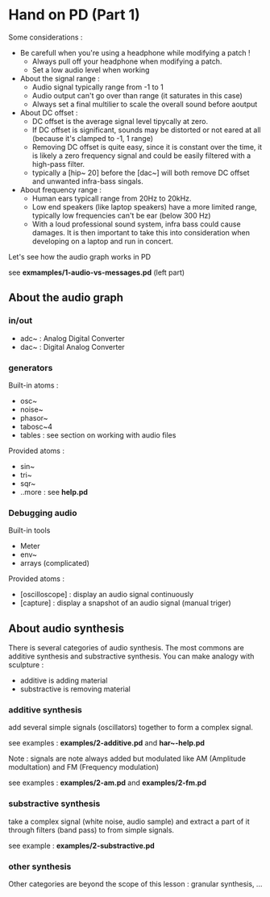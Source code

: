 # Hand on PD (Part 1)

Some considerations :

* Be carefull when you're using a headphone while modifying a patch !
  * Always pull off your headphone when modifying a patch.
  * Set a low audio level when working
* About the signal range :
  * Audio signal typically range from -1 to 1
  * Audio output can't go over than range (it saturates in this case)
  * Always set a final multilier to scale the overall sound before aoutput
* About DC offset :
  * DC offset is the average signal level tipycally at zero.
  * If DC offset is significant, sounds may be distorted or not eared at all (because it's clamped to -1, 1 range)
  * Removing DC offset is quite easy, since it is constant over the time, it is likely a zero frequency signal and could be easily filtered with a high-pass filter.
  * typically a [hip~ 20] before the [dac~] will both remove DC offset and unwanted infra-bass singals.
* About frequency range : 
  * Human ears typicall range from 20Hz to 20kHz.
  * Low end speakers (like laptop speakers) have a more limited range, typically low frequencies can't be ear (below 300 Hz)
  * With a loud professional sound system, infra bass could cause damages. It is then important to take this into consideration when developing on a laptop and run in concert.

Let's see how the audio graph works in PD

see **exmamples/1-audio-vs-messages.pd** (left part)


## About the audio graph

### in/out

* adc~ : Analog Digital Converter
* dac~ : Digital Analog Converter

### generators

Built-in atoms :

* osc~
* noise~
* phasor~
* tabosc~4
* tables : see section on working with audio files

Provided atoms :

* sin~
* tri~
* sqr~
* ..more : see **help.pd**


### Debugging audio

Built-in tools

* Meter
* env~
* arrays (complicated)

Provided atoms :

* [oscilloscope] : display an audio signal continuously
* [capture] : display a snapshot of an audio signal (manual triger)

## About audio synthesis

There is several categories of audio synthesis. The most commons are additive synthesis and substractive synthesis.
You can make analogy with sculpture :
  * additive is adding material
  * substractive is removing material

### additive synthesis

add several simple signals (oscillators) together to form a complex signal.

see examples : **examples/2-additive.pd** and **har~-help.pd**

Note : signals are note always added but modulated like AM (Amplitude modultation) and FM (Frequency modulation)

see examples : **examples/2-am.pd** and **examples/2-fm.pd**

### substractive synthesis

take a complex signal (white noise, audio sample) and extract a part of it through filters (band pass) to from simple signals.

see example : **examples/2-substractive.pd**

### other synthesis

Other categories are beyond the scope of this lesson : granular synthesis, ...



